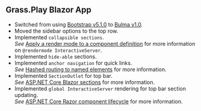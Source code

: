 ## Grass.Play Blazor App

- Switched from using [Bootstrap v5.1.0](https://getbootstrap.com/docs/5.1/getting-started/introduction/) to [Bulma v1.0](https://bulma.io/documentation/start/overview/).
- Moved the sidebar options to the top row.
- Implemented `collapsible sections`.\
 *See* [Apply a render mode to a component definition](https://learn.microsoft.com/en-us/aspnet/core/blazor/components/render-modes?view=aspnetcore-8.0#apply-a-render-mode-to-a-component-definition) for more information on `@rendermode InteractiveServer`.
- Implemented `hide-able` sections.
- Implemented `anchor navigation` for quick links.\
  *See* [Hashed routing to named elements](https://learn.microsoft.com/en-us/aspnet/core/blazor/fundamentals/routing?view=aspnetcore-8.0#hashed-routing-to-named-elements) for more information.
- Implemented `SectionOutlet` for top bar.\
  *See* [ASP.NET Core Blazor sections](https://learn.microsoft.com/en-us/aspnet/core/blazor/components/sections) for more information.
- Implemented `global InteractiveServer` rendering for top bar section updating.\
  *See* [ASP.NET Core Razor component lifecycle](https://learn.microsoft.com/en-us/aspnet/core/blazor/components/lifecycle) for more information.
 